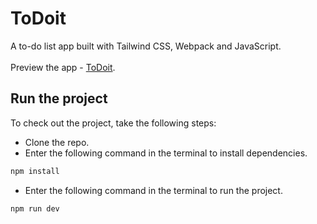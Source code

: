 # ToDoit
A to-do list app built with Tailwind CSS, Webpack and JavaScript.
<br><br>
Preview the app - [ToDoit](https://todoit-gzmn.netlify.app).

## Run the project
To check out the project, take the following steps:
- Clone the repo.
- Enter the following command in the terminal to install dependencies.
```bash
npm install
```
- Enter the following command in the terminal to run the project.
```bash
npm run dev
```
